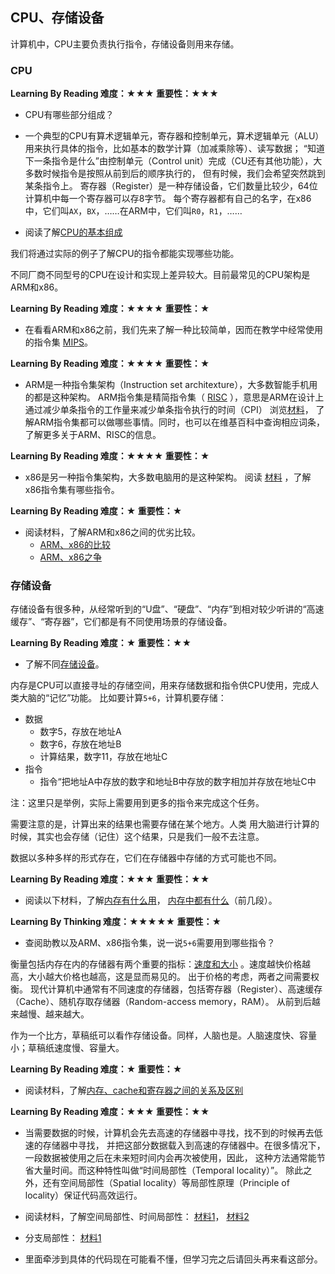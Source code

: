 ## CPU、存储设备

计算机中，CPU主要负责执行指令，存储设备则用来存储。

### CPU

**Learning By Reading 难度：★★★ 重要性：★★★**

- CPU有哪些部分组成？

- 一个典型的CPU有算术逻辑单元，寄存器和控制单元，算术逻辑单元（ALU）用来执行具体的指令，比如基本的数学计算（加减乘除等）、读写数据；
“知道下一条指令是什么”由控制单元（Control unit）完成（CU还有其他功能），大多数时候指令是按照从前到后的顺序执行的，
但有时候，我们会希望突然跳到某条指令上。
寄存器（Register）是一种存储设备，它们数量比较少，64位计算机中每一个寄存器可以存8字节。
每个寄存器都有自己的名字，在x86中，它们叫`AX`，`BX`，……在ARM中，它们叫`R0`，`R1`，……

- 阅读了解[CPU的基本组成](http://218.5.241.24:8018/C35/Course/ZCYL-HB/WLKJ/jy/Chap05/5-1-2.HTM)

我们将通过实际的例子了解CPU的指令都能实现哪些功能。

不同厂商不同型号的CPU在设计和实现上差异较大。目前最常见的CPU架构是ARM和x86。

**Learning By Reading 难度：★★★★ 重要性：★**

- 在看看ARM和x86之前，我们先来了解一种比较简单，因而在教学中经常使用的指令集
[MIPS](http://blog.csdn.net/frozenshore/article/details/44706299)。

**Learning By Reading 难度：★★★★ 重要性：★**

- ARM是一种指令集架构（Instruction set architexture），大多数智能手机用的都是这种架构。
ARM指令集是精简指令集（
[RISC](https://zh.wikipedia.org/wiki/精简指令集)
），意思是ARM在设计上通过减少单条指令的工作量来减少单条指令执行的时间（CPI）
浏览[材料](http://infocenter.arm.com/help/topic/com.arm.doc.qrc0006ec/QRC0006_UAL16.pdf)，
了解ARM指令集都可以做哪些事情。同时，也可以在维基百科中查询相应词条，了解更多关于ARM、RISC的信息。

**Learning By Reading 难度：★★★★ 重要性：★**

- x86是另一种指令集架构，大多数电脑用的是这种架构。
阅读
[材料](http://blog.csdn.net/thanklife/article/details/11065063)
，了解x86指令集有哪些指令。

**Learning By Reading 难度：★ 重要性：★**

- 阅读材料，了解ARM和x86之间的优劣比较。
  - [ARM、x86的比较](https://www.zhihu.com/question/19846434/answer/13438936)
  - [ARM、x86之争](https://hellolynn.hpd.io/2017/04/14/看arm如何搶走x86市場？英特爾被逆襲下的策略/)

### 存储设备

存储设备有很多种，从经常听到的“U盘”、“硬盘”、“内存”到相对较少听讲的“高速缓存”、“寄存器”，它们都是有不同使用场景的存储设备。

**Learning By Reading 难度：★ 重要性：★★**

- 了解不同[存储设备](http://blog.csdn.net/not_repeat/article/details/51570681)。

内存是CPU可以直接寻址的存储空间，用来存储数据和指令供CPU使用，完成人类大脑的“记忆”功能。
比如要计算`5+6`，计算机要存储：

* 数据
  * 数字5，存放在地址A
  * 数字6，存放在地址B
  * 计算结果，数字11，存放在地址C
* 指令
  * 指令“把地址A中存放的数字和地址B中存放的数字相加并存放在地址C中
  
注：这里只是举例，实际上需要用到更多的指令来完成这个任务。

需要注意的是，计算出来的结果也需要存储在某个地方。人类
用大脑进行计算的时候，其实也会存储（记住）这个结果，只是我们一般不去注意。

数据以多种多样的形式存在，它们在存储器中存储的方式可能也不同。

**Learning By Reading 难度：★★★ 重要性：★★**
- 阅读以下材料，了解[内存有什么用](https://www.crucial.cn/support/faq/the-role-of-memory-in-the-computer)，
[内存中都有什么](http://www.cppblog.com/prayer/archive/2009/08/17/93594.html)（前几段）。

**Learning By Thinking 难度：★★★★★ 重要性：★**

- 查阅助教以及ARM、x86指令集，说一说`5+6`需要用到哪些指令？

衡量包括内存在内的存储器有两个重要的指标：[速度和大小](https://zh.wikipedia.org/wiki/記憶體階層)
。速度越快价格越高，大小越大价格也越高，这是显而易见的。
出于价格的考虑，两者之间需要权衡。
现代计算机中通常有不同速度的存储器，包括寄存器（Register）、高速缓存（Cache）、随机存取存储器（Random-access memory，RAM）。
从前到后越来越慢、越来越大。

作为一个比方，草稿纸可以看作存储设备。同样，人脑也是。人脑速度快、容量小；草稿纸速度慢、容量大。

**Learning By Reading 难度：★ 重要性：★**

- 阅读材料，了解[内存、cache和寄存器之间的关系及区别](http://blog.csdn.net/hellojoy/article/details/54744231)

**Learning By Reading 难度：★★★ 重要性：★★**

- 当需要数据的时候，计算机会先去高速的存储器中寻找，找不到的时候再去低速的存储器中寻找，
并把这部分数据载入到高速的存储器中。在很多情况下，一段数据被使用之后在未来短时间内会再次被使用，因此，
这种方法通常能节省大量时间。而这种特性叫做“时间局部性（Temporal locality）”。
除此之外，还有空间局部性（Spatial locality）等局部性原理（Principle of locality）保证代码高效运行。

- 阅读材料，了解空间局部性、时间局部性：
[材料1](http://blog.csdn.net/qq_33083519/article/details/55106860)，
[材料2](http://www.cnblogs.com/yanlingyin/archive/2012/02/11/2347116.html)
- 分支局部性：
[材料1](https://stackoverflow.com/questions/11227809/why-is-it-faster-to-process-a-sorted-array-than-an-unsorted-array/11227902#11227902)
- 里面牵涉到具体的代码现在可能看不懂，但学习完之后请回头再来看这部分。
